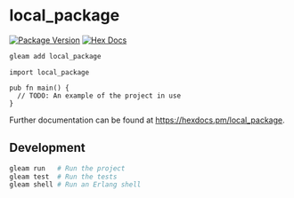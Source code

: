 # local_package

[![Package Version](https://img.shields.io/hexpm/v/local_package)](https://hex.pm/packages/local_package)
[![Hex Docs](https://img.shields.io/badge/hex-docs-ffaff3)](https://hexdocs.pm/local_package/)

```sh
gleam add local_package
```
```gleam
import local_package

pub fn main() {
  // TODO: An example of the project in use
}
```

Further documentation can be found at <https://hexdocs.pm/local_package>.

## Development

```sh
gleam run   # Run the project
gleam test  # Run the tests
gleam shell # Run an Erlang shell
```

